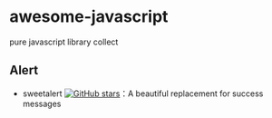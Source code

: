 # awesome-javascript
pure javascript library collect

## Alert

- sweetalert [![GitHub stars](https://img.shields.io/github/stars/t4t5/sweetalert.svg?style=social&label=Stars)](http://t.cn/RhdEDJu)：A beautiful replacement for
success messages
